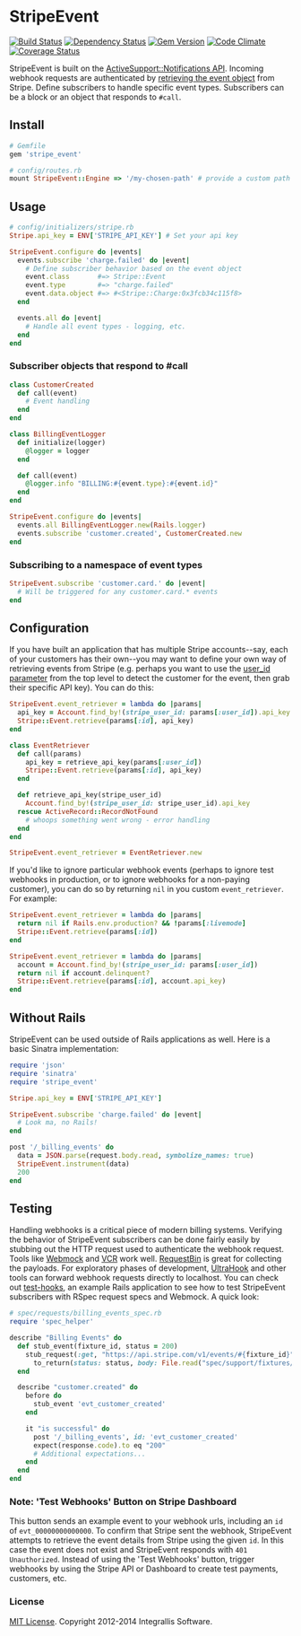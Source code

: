 # StripeEvent
[![Build Status](https://secure.travis-ci.org/integrallis/stripe_event.png?branch=master)](http://travis-ci.org/integrallis/stripe_event) [![Dependency Status](https://gemnasium.com/integrallis/stripe_event.png)](https://gemnasium.com/integrallis/stripe_event) [![Gem Version](https://badge.fury.io/rb/stripe_event.png)](http://badge.fury.io/rb/stripe_event) [![Code Climate](https://codeclimate.com/github/integrallis/stripe_event.png)](https://codeclimate.com/github/integrallis/stripe_event) [![Coverage Status](https://coveralls.io/repos/integrallis/stripe_event/badge.png)](https://coveralls.io/r/integrallis/stripe_event)

StripeEvent is built on the [ActiveSupport::Notifications API](http://api.rubyonrails.org/classes/ActiveSupport/Notifications.html). Incoming webhook requests are authenticated by [retrieving the event object](https://stripe.com/docs/api?lang=ruby#retrieve_event) from Stripe. Define subscribers to handle specific event types. Subscribers can be a block or an object that responds to `#call`.

## Install

```ruby
# Gemfile
gem 'stripe_event'
```

```ruby
# config/routes.rb
mount StripeEvent::Engine => '/my-chosen-path' # provide a custom path
```

## Usage

```ruby
# config/initializers/stripe.rb
Stripe.api_key = ENV['STRIPE_API_KEY'] # Set your api key

StripeEvent.configure do |events|
  events.subscribe 'charge.failed' do |event|
    # Define subscriber behavior based on the event object
    event.class       #=> Stripe::Event
    event.type        #=> "charge.failed"
    event.data.object #=> #<Stripe::Charge:0x3fcb34c115f8>
  end

  events.all do |event|
    # Handle all event types - logging, etc.
  end
end
```

### Subscriber objects that respond to #call

```ruby
class CustomerCreated
  def call(event)
    # Event handling
  end
end

class BillingEventLogger
  def initialize(logger)
    @logger = logger
  end

  def call(event)
    @logger.info "BILLING:#{event.type}:#{event.id}"
  end
end
```

```ruby
StripeEvent.configure do |events|
  events.all BillingEventLogger.new(Rails.logger)
  events.subscribe 'customer.created', CustomerCreated.new
end
```

### Subscribing to a namespace of event types

```ruby
StripeEvent.subscribe 'customer.card.' do |event|
  # Will be triggered for any customer.card.* events
end
```

## Configuration

If you have built an application that has multiple Stripe accounts--say, each of your customers has their own--you may want to define your own way of retrieving events from Stripe (e.g. perhaps you want to use the [user_id parameter](https://stripe.com/docs/apps/getting-started#webhooks) from the top level to detect the customer for the event, then grab their specific API key). You can do this:

```ruby
StripeEvent.event_retriever = lambda do |params|
  api_key = Account.find_by!(stripe_user_id: params[:user_id]).api_key
  Stripe::Event.retrieve(params[:id], api_key)
end
```

```ruby
class EventRetriever
  def call(params)
    api_key = retrieve_api_key(params[:user_id])
    Stripe::Event.retrieve(params[:id], api_key)
  end

  def retrieve_api_key(stripe_user_id)
    Account.find_by!(stripe_user_id: stripe_user_id).api_key
  rescue ActiveRecord::RecordNotFound
    # whoops something went wrong - error handling
  end
end

StripeEvent.event_retriever = EventRetriever.new
```

If you'd like to ignore particular webhook events (perhaps to ignore test webhooks in production, or to ignore webhooks for a non-paying customer), you can do so by returning `nil` in you custom `event_retriever`. For example:

```ruby
StripeEvent.event_retriever = lambda do |params|
  return nil if Rails.env.production? && !params[:livemode]
  Stripe::Event.retrieve(params[:id])
end
```

```ruby
StripeEvent.event_retriever = lambda do |params|
  account = Account.find_by!(stripe_user_id: params[:user_id])
  return nil if account.delinquent?
  Stripe::Event.retrieve(params[:id], account.api_key)
end
```

## Without Rails

StripeEvent can be used outside of Rails applications as well. Here is a basic Sinatra implementation:

```ruby
require 'json'
require 'sinatra'
require 'stripe_event'

Stripe.api_key = ENV['STRIPE_API_KEY']

StripeEvent.subscribe 'charge.failed' do |event|
  # Look ma, no Rails!
end

post '/_billing_events' do
  data = JSON.parse(request.body.read, symbolize_names: true)
  StripeEvent.instrument(data)
  200
end
```

## Testing

Handling webhooks is a critical piece of modern billing systems. Verifying the behavior of StripeEvent subscribers can be done fairly easily by stubbing out the HTTP request used to authenticate the webhook request. Tools like [Webmock](https://github.com/bblimke/webmock) and [VCR](https://github.com/vcr/vcr) work well. [RequestBin](http://requestb.in/) is great for collecting the payloads. For exploratory phases of development, [UltraHook](http://www.ultrahook.com/) and other tools can forward webhook requests directly to localhost. You can check out [test-hooks](https://github.com/invisiblefunnel/test-hooks), an example Rails application to see how to test StripeEvent subscribers with RSpec request specs and Webmock. A quick look:

```ruby
# spec/requests/billing_events_spec.rb
require 'spec_helper'

describe "Billing Events" do
  def stub_event(fixture_id, status = 200)
    stub_request(:get, "https://api.stripe.com/v1/events/#{fixture_id}").
      to_return(status: status, body: File.read("spec/support/fixtures/#{fixture_id}.json"))
  end

  describe "customer.created" do
    before do
      stub_event 'evt_customer_created'
    end

    it "is successful" do
      post '/_billing_events', id: 'evt_customer_created'
      expect(response.code).to eq "200"
      # Additional expectations...
    end
  end
end
```

### Note: 'Test Webhooks' Button on Stripe Dashboard

This button sends an example event to your webhook urls, including an `id` of `evt_00000000000000`. To confirm that Stripe sent the webhook, StripeEvent attempts to retrieve the event details from Stripe using the given `id`. In this case the event does not exist and StripeEvent responds with `401 Unauthorized`. Instead of using the 'Test Webhooks' button, trigger webhooks by using the Stripe API or Dashboard to create test payments, customers, etc.

### License

[MIT License](https://github.com/integrallis/stripe_event/blob/master/LICENSE.md). Copyright 2012-2014 Integrallis Software.
